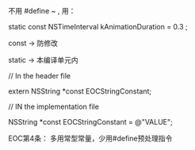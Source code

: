 不用 #define ~ , 用：


static const NSTimeInterval kAnimationDuration = 0.3 ;


const -> 防修改

static -> 本编译单元内


// In the header file

extern NSString *const EOCStringConstant;


// IN the implementation file

NSString *const EOCStringConstant = @"VALUE";



EOC第4条： 多用常型常量，少用#define预处理指令